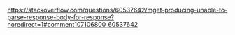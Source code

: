 https://stackoverflow.com/questions/60537642/mget-producing-unable-to-parse-response-body-for-response?noredirect=1#comment107106800_60537642